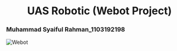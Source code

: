<h1 align="center">UAS Robotic (Webot Project)</h1>

### Muhammad Syaiful Rahman_1103192198

![Webot](Docs/Webot.png#gh-light-mode-only)
